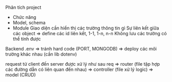 Phân tích project

- Chức năng
- Model, schema
- Module
  Giao diện cần hiển thị các trường thông tin gì
  Sự liên kết giữa các object => define các id liên kết, 1-1, 1-n, n-n
  Không lưu các trường có thể tính được

Backend
.env => tránh hard code (PORT, MONGODB) => deploy các môi trường khác nhau (cần lib dotenv)

request từ client đến server được xử lý như sau
req
=> router (file tập hợp các đường dẫn có liên quan đến nhau)
=> controller (file xử lý logic)
=> model (CRUD)
